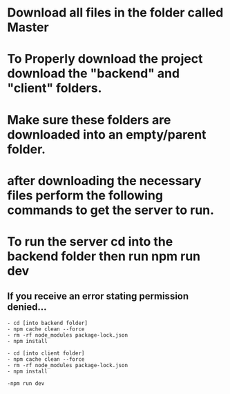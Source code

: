 # Download all files in the folder called Master 

# To Properly download the project download the "backend" and "client" folders.

# Make sure these folders are downloaded into an empty/parent folder.

# after downloading the necessary files perform the following commands to get the server to run.

# To run the server cd into the backend folder then run npm run dev

## If you receive an error stating permission denied... 
    - cd [into backend folder]
    - npm cache clean --force
    - rm -rf node_modules package-lock.json
    - npm install

    - cd [into client folder]
    - npm cache clean --force
    - rm -rf node_modules package-lock.json
    - npm install

    -npm run dev




